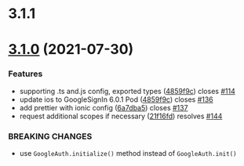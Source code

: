 # 3.1.1



# [3.1.0](https://github.com/CodetrixStudio/CapacitorGoogleAuth/v3.0.2...v3.1.0) (2021-07-30)

### Features

- supporting .ts and.js config, exported types ([4859f9c](https://github.com/CodetrixStudio/CapacitorGoogleAuth/commit/)) closes [#114](https://github.com/CodetrixStudio/CapacitorGoogleAuth/pull/114)
- update ios to GoogleSignIn 6.0.1 Pod ([4859f9c](https://github.com/CodetrixStudio/CapacitorGoogleAuth/commit/4859f9c11b53476c9247f4697bae5b8b33022870)) closes [#136](https://github.com/CodetrixStudio/CapacitorGoogleAuth/pull/136)
- add prettier with ionic config ([6a7dba5](https://github.com/CodetrixStudio/CapacitorGoogleAuth/commit/6a7dba58e6a98d9b2b13aa19ff78e11e3b062070)) closes [#137](https://github.com/CodetrixStudio/CapacitorGoogleAuth/pull/137)
- request additional scopes if necessary ([21f16fd](https://github.com/CodetrixStudio/CapacitorGoogleAuth/commit/21f16fdebf778e3b0f166edf7a16d994fb57a56c)) resolves  [#144](https://github.com/CodetrixStudio/CapacitorGoogleAuth/issues/144)

### BREAKING CHANGES

- use `GoogleAuth.initialize()` method instead of `GoogleAuth.init()`
